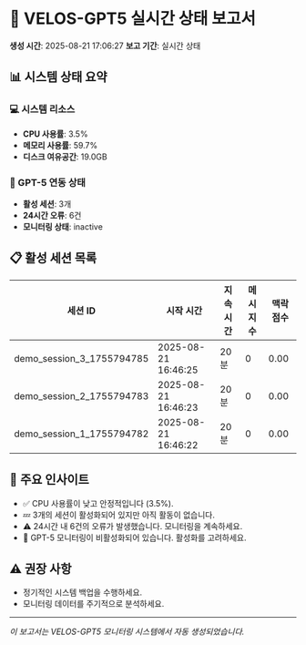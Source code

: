 
# 🧠 VELOS-GPT5 실시간 상태 보고서

**생성 시간**: 2025-08-21 17:06:27
**보고 기간**: 실시간 상태

## 📊 시스템 상태 요약

### 💻 시스템 리소스
- **CPU 사용률**: 3.5%
- **메모리 사용률**: 59.7%
- **디스크 여유공간**: 19.0GB

### 🧠 GPT-5 연동 상태
- **활성 세션**: 3개
- **24시간 오류**: 6건
- **모니터링 상태**: inactive

## 📋 활성 세션 목록

| 세션 ID | 시작 시간 | 지속시간 | 메시지 수 | 맥락 점수 |
|---------|----------|----------|-----------|-----------|
| demo_session_3_1755794785 | 2025-08-21 16:46:25 | 20분 | 0 | 0.00 |
| demo_session_2_1755794783 | 2025-08-21 16:46:23 | 20분 | 0 | 0.00 |
| demo_session_1_1755794782 | 2025-08-21 16:46:22 | 20분 | 0 | 0.00 |


## 🎯 주요 인사이트

- ✅ CPU 사용률이 낮고 안정적입니다 (3.5%).
- 💤 3개의 세션이 활성화되어 있지만 아직 활동이 없습니다.
- ⚠️ 24시간 내 6건의 오류가 발생했습니다. 모니터링을 계속하세요.
- 🔧 GPT-5 모니터링이 비활성화되어 있습니다. 활성화를 고려하세요.


## ⚠️ 권장 사항

- 정기적인 시스템 백업을 수행하세요.
- 모니터링 데이터를 주기적으로 분석하세요.


---
*이 보고서는 VELOS-GPT5 모니터링 시스템에서 자동 생성되었습니다.*